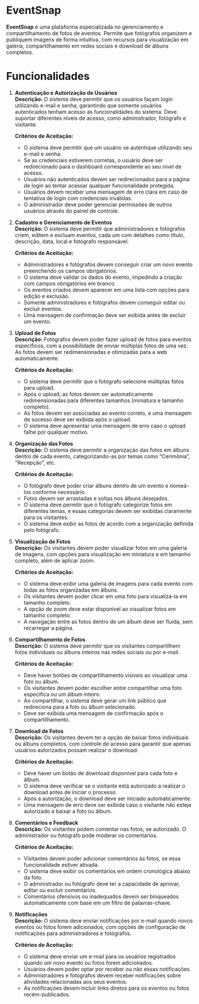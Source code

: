 # EventSnap

**EventSnap** é uma plataforma especializada no gerenciamento e compartilhamento de fotos de eventos. Permite que fotógrafos organizem e publiquem imagens de forma intuitiva, com recursos para visualização em galeria, compartilhamento em redes sociais e download de álbuns completos.

# Funcionalidades

1. **Autenticação e Autorização de Usuários**  
   **Descrição:** O sistema deve permitir que os usuários façam login utilizando e-mail e senha, garantindo que somente usuários autenticados tenham acesso às funcionalidades do sistema. Deve suportar diferentes níveis de acesso, como administrador, fotógrafo e visitante.  
   
   **Critérios de Aceitação:**
   - O sistema deve permitir que um usuário se autentique utilizando seu e-mail e senha.
   - Se as credenciais estiverem corretas, o usuário deve ser redirecionado para o dashboard correspondente ao seu nível de acesso.
   - Usuários não autenticados devem ser redirecionados para a página de login ao tentar acessar qualquer funcionalidade protegida.
   - Usuários devem receber uma mensagem de erro clara em caso de tentativa de login com credenciais inválidas.
   - O administrador deve poder gerenciar permissões de outros usuários através do painel de controle.

2. **Cadastro e Gerenciamento de Eventos**  
   **Descrição:** O sistema deve permitir que administradores e fotógrafos criem, editem e excluam eventos, cada um com detalhes como título, descrição, data, local e fotógrafo responsável.  
   
   **Critérios de Aceitação:**
   - Administradores e fotógrafos devem conseguir criar um novo evento preenchendo os campos obrigatórios.
   - O sistema deve validar os dados do evento, impedindo a criação com campos obrigatórios em branco.
   - Os eventos criados devem aparecer em uma lista com opções para edição e exclusão.
   - Somente administradores e fotógrafos devem conseguir editar ou excluir eventos.
   - Uma mensagem de confirmação deve ser exibida antes de excluir um evento.

3. **Upload de Fotos**  
   **Descrição:** Fotógrafos devem poder fazer upload de fotos para eventos específicos, com a possibilidade de enviar múltiplas fotos de uma vez. As fotos devem ser redimensionadas e otimizadas para a web automaticamente.  
   
   **Critérios de Aceitação:**
   - O sistema deve permitir que o fotógrafo selecione múltiplas fotos para upload.
   - Após o upload, as fotos devem ser automaticamente redimensionadas para diferentes tamanhos (miniatura e tamanho completo).
   - As fotos devem ser associadas ao evento correto, e uma mensagem de sucesso deve ser exibida após o upload.
   - O sistema deve apresentar uma mensagem de erro caso o upload falhe por qualquer motivo.

4. **Organização das Fotos**  
   **Descrição:** O sistema deve permitir a organização das fotos em álbuns dentro de cada evento, categorizando-as por temas como “Cerimônia”, “Recepção”, etc.  
   
   **Critérios de Aceitação:**
   - O fotógrafo deve poder criar álbuns dentro de um evento e nomeá-los conforme necessário.
   - Fotos devem ser arrastadas e soltas nos álbuns desejados.
   - O sistema deve permitir que o fotógrafo categorize fotos em diferentes temas, e essas categorias devem ser exibidas claramente para os visitantes.
   - O sistema deve exibir as fotos de acordo com a organização definida pelo fotógrafo.

5. **Visualização de Fotos**  
   **Descrição:** Os visitantes devem poder visualizar fotos em uma galeria de imagens, com opções para visualização em miniatura e em tamanho completo, além de aplicar zoom.  
   
   **Critérios de Aceitação:**
   - O sistema deve exibir uma galeria de imagens para cada evento com todas as fotos organizadas em álbuns.
   - Os visitantes devem poder clicar em uma foto para visualizá-la em tamanho completo.
   - A opção de zoom deve estar disponível ao visualizar fotos em tamanho completo.
   - A navegação entre as fotos dentro de um álbum deve ser fluida, sem recarregar a página.

6. **Compartilhamento de Fotos**  
   **Descrição:** O sistema deve permitir que os visitantes compartilhem fotos individuais ou álbuns inteiros nas redes sociais ou por e-mail.  
   
   **Critérios de Aceitação:**
   - Deve haver botões de compartilhamento visíveis ao visualizar uma foto ou álbum.
   - Os visitantes devem poder escolher entre compartilhar uma foto específica ou um álbum inteiro.
   - Ao compartilhar, o sistema deve gerar um link público que redireciona para a foto ou álbum selecionado.
   - Deve ser exibida uma mensagem de confirmação após o compartilhamento.

7. **Download de Fotos**  
   **Descrição:** Os visitantes devem ter a opção de baixar fotos individuais ou álbuns completos, com controle de acesso para garantir que apenas usuários autorizados possam realizar o download.  
   
   **Critérios de Aceitação:**
   - Deve haver um botão de download disponível para cada foto e álbum.
   - O sistema deve verificar se o visitante está autorizado a realizar o download antes de iniciar o processo.
   - Após a autorização, o download deve ser iniciado automaticamente.
   - Uma mensagem de erro deve ser exibida caso o visitante não esteja autorizado a baixar a foto ou álbum.

8. **Comentários e Feedback**  
   **Descrição:** Os visitantes podem comentar nas fotos, se autorizado. O administrador ou fotógrafo pode moderar os comentários.  
   
   **Critérios de Aceitação:**
   - Visitantes devem poder adicionar comentários às fotos, se essa funcionalidade estiver ativada.
   - O sistema deve exibir os comentários em ordem cronológica abaixo da foto.
   - O administrador ou fotógrafo deve ter a capacidade de aprovar, editar ou excluir comentários.
   - Comentários ofensivos ou inadequados devem ser bloqueados automaticamente com base em um filtro de palavras-chave.

9. **Notificações**  
   **Descrição:** O sistema deve enviar notificações por e-mail quando novos eventos ou fotos forem adicionados, com opções de configuração de notificações para administradores e fotógrafos.  
   
   **Critérios de Aceitação:**
   - O sistema deve enviar um e-mail para os usuários registrados quando um novo evento ou fotos forem adicionados.
   - Usuários devem poder optar por receber ou não essas notificações.
   - Administradores e fotógrafos devem receber notificações sobre atividades relacionadas aos seus eventos.
   - As notificações devem incluir links diretos para os eventos ou fotos recém-publicados.